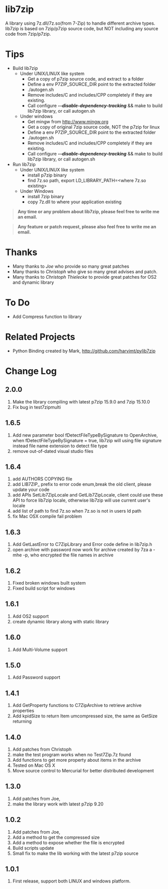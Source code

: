 # lib7zip
A library using 7z.dll/7z.so(from 7-Zip) to handle different archive types. lib7zip is based on 7zip/p7zip source code, but NOT including any source code from 7zip/p7zip.

Tips
====
* Build lib7zip
    * Under UNIX/LINUX like system
        * Get a copy of p7zip source code, and extract to a folder
        * Define a env P7ZIP_SOURCE_DIR point to the extracted folder
        * ./autogen.sh
        * Remove includes/C and includes/CPP completely if they are existing.
        * Call configure *__--disable-dependency-tracking__* && make to build lib7zip library, or call autogen.sh
    * Under windows
        * Get mingw from http://www.mingw.org
        * Get a copy of original 7zip source code, NOT the p7zip for linux
        * Define a env P7ZIP_SOURCE_DIR point to the extracted folder
        * ./autogen.sh
        * Remove includes/C and includes/CPP completely if they are existing.
        * Call configure *__--disable-dependency-tracking__* && make to build lib7zip library, or call autogen.sh
* Run lib7zip
    * Under UNIX/LINUX like system
        * install p7zip binary
        * find 7z.so path, export LD_LIBRARY_PATH=<where 7z.so existing>
    * Under Windows
        * install 7zip binary
        * copy 7z.dll to where your application existing

> __Any time or any problem about lib7zip, please feel free to write me an email.__

> __Any feature or patch request, please also feel free to write me an email.__

Thanks
====
* Many thanks to _Joe_ who provide so many great patches
* Many thanks to _Christoph_ who give so many great advises and patch.
* Many thanks to _Christoph Thielecke_ to provide great patches for OS2 and dynamic library

To Do
====
* Add Compress function to library

Related Projects
====
* Python Binding created by Mark, http://github.com/harvimt/pylib7zip

Change Log
====
2.0.0
----
1. Make the library compiling with latest p7zip 15.9.0 and 7zip 15.10.0
2. Fix bug in test7zipmulti

1.6.5
----
1. Add new parameter bool fDetectFileTypeBySignature to OpenArchive, when fDetectFileTypeBySignature = true, lib7zip will using file signature instead file name extension to detect file type
2. remove out-of-dated visual studio files

1.6.4
----
1. add AUTHORS COPYING file
2. add LIB7ZIP_ prefix to error code enum,break the old client, please update your code
3. add APIs SetLib7ZipLocale and GetLib7ZipLocale, client could use these API to force lib7zip locale, otherwise lib7zip will use current user's locale
4. add list of path to find 7z.so when 7z.so is not in users ld path
5. fix Mac OSX compile fail problem

1.6.3
----
1. Add GetLastError to C7ZipLibrary and Error code define in lib7zip.h
2. open archive with password now work for archive created by 7za a -mhe -p, who encrypted the file names in archive

1.6.2
----
1. Fixed broken windows built system
2. Fixed build script for windows

1.6.1
----
1. Add OS2 support
2. create dynamic library along with static library

1.6.0
----
1. Add Multi-Volume support

1.5.0
----
1. Add Password support

1.4.1
----
1. Add GetProperty functions to C7ZipArchive to retrieve archive properties
2. Add kpidSize to return Item umcompressed size, the same as GetSize returning

1.4.0
----
1. Add patches from Christoph
2. make the test program works when no Test7Zip.7z found
3. Add functions to get more property about items in the archive
4. Tested on Mac OS X
5. Move source control to Mercurial for better distributed development

1.3.0
----
1. Add patches from Joe,
2. make the library work with latest p7zip 9.20

1.0.2
----
1. Add patches from Joe,
2. Add a method to get the compressed size
3. Add a method to expose whether the file is encrypted
4. Build scripts update
5. Small fix to make the lib working with the latest p7zip source

1.0.1
----
1. First release, support both LINUX and windows platform.
